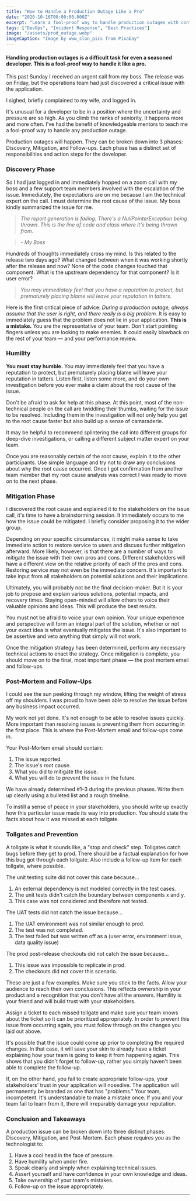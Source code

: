 ```yaml
---
title: "How to Handle a Production Outage Like a Pro"
date: "2020-10-16T00:00:00.000Z"
excerpt: "Learn a fool-proof way to handle production outages with confidence and professionalism."
tags: ["DevOps", "Incident Response", "Best Practices"]
image: "/assets/prod_outage.webp"
imageCaption: "Image by www_slon_pics from Pixabay"
---
```


#### Handling production outages is a difficult task for even a seasoned developer. This is a fool-proof way to handle it like a pro.

This past Sunday I received an urgent call from my boss. The release was on Friday, but the operations team had just discovered a critical issue with the application.

I sighed, briefly complained to my wife, and logged in.

It's unusual for a developer to be in a position where the uncertainty and pressure are so high. As you climb the ranks of seniority, it happens more and more often. I've had the benefit of knowledgeable mentors to teach me a fool-proof way to handle any production outage.

Production outages will happen. They can be broken down into 3 phases: Discovery, Mitigation, and Follow-ups. Each phase has a distinct set of responsibilities and action steps for the developer.

### Discovery Phase

So I had just logged in and immediately hopped on a zoom call with my boss and a few support team members involved with the escalation of the issue. Immediately, the expectations are on me because I am the technical expert on the call. I must determine the root cause of the issue. My boss kindly summarized the issue for me.

> _The report generation is failing. There's a NullPointerException being thrown. This is the line of code and class where it's being thrown from._

> _- My Boss_

Hundreds of thoughts immediately cross my mind. Is this related to the release two days ago? What changed between when it was working shortly after the release and now? None of the code changes touched that component. What is the upstream dependency for that component? Is it user error?

> _You may immediately feel that you have a reputation to protect, but prematurely placing blame will leave your reputation in tatters._

Here is the first critical piece of advice: _During a production outage, always assume that the user is right, and there really is a big problem._ It is easy to immediately guess that the problem does not lie in your application. **This is a mistake.** You are the representative of your team. Don't start pointing fingers unless you are looking to make enemies. It could easily blowback on the rest of your team — and your performance review.

### Humility

**You must stay humble.** You may immediately feel that you have a reputation to protect, but prematurely placing blame will leave your reputation in tatters. Listen first, listen some more, and do your own investigation before you ever make a claim about the root cause of the issue.

Don't be afraid to ask for help at this phase. At this point, most of the non-technical people on the call are twiddling their thumbs, waiting for the issue to be resolved. Including them in the investigation will not only help you get to the root cause faster but also build up a sense of camaraderie.

It may be helpful to recommend splintering the call into different groups for deep-dive investigations, or calling a different subject matter expert on your team.

Once you are reasonably certain of the root cause, explain it to the other participants. Use simple language and try not to draw any conclusions about why the root cause occurred. Once I got confirmation from another team member that my root cause analysis was correct I was ready to move on to the next phase.

### Mitigation Phase

I discovered the root cause and explained it to the stakeholders on the issue call, it's time to have a brainstorming session. It immediately occurs to me how the issue could be mitigated. I briefly consider proposing it to the wider group.

Depending on your specific circumstances, it might make sense to take immediate action to restore service to users and discuss further mitigation afterward. More likely, however, is that there are a number of ways to mitigate the issue with their own pros and cons. Different stakeholders will have a different view on the relative priority of each of the pros and cons. Restoring service may not even be the immediate concern. It's important to take input from all stakeholders on potential solutions and their implications.

Ultimately, you will probably not be the final decision-maker. But it is your job to propose and explain various solutions, potential impacts, and recovery times. Staying open-minded will allow others to voice their valuable opinions and ideas. This will produce the best results.

You must not be afraid to voice your own opinion. Your unique experience and perspective will form an integral part of the solution, whether or not your exact idea is what eventually mitigates the issue. It's also important to be assertive and veto anything that simply will not work.

Once the mitigation strategy has been determined, perform any necessary technical actions to enact the strategy. Once mitigation is complete, you should move on to the final, most important phase — the post mortem email and follow-ups.

### Post-Mortem and Follow-Ups

I could see the sun peeking through my window, lifting the weight of stress off my shoulders. I was proud to have been able to resolve the issue before any business impact occurred.

My work not yet done. It's not enough to be able to resolve issues quickly. More important than resolving issues is preventing them from occurring in the first place. This is where the Post-Mortem email and follow-ups come in.

Your Post-Mortem email should contain:

1.  The issue reported.
2.  The issue's root cause.
3.  What you did to mitigate the issue.
4.  What you will do to prevent the issue in the future.

We have already determined #1–3 during the previous phases. Write them up clearly using a bulleted list and a rough timeline.

To instill a sense of peace in your stakeholders, you should write up exactly how this particular issue made its way into production. You should state the facts about how it was missed at each tollgate.

### Tollgates and Prevention

A tollgate is what it sounds like, a "stop and check" step. Tollgates catch bugs before they get to prod. There should be a factual explanation for how this bug got through each tollgate. Also include a follow-up item for each tollgate, where possible.

The unit testing suite did not cover this case because...  
1. An external dependency is not modeled correctly in the test cases.  
2. The unit tests didn't catch the boundary between components x and y.  
3. This case was not considered and therefore not tested.

The UAT tests did not catch the issue because...  
1. The UAT environment was not similar enough to prod.  
2. The test was not completed.  
3. The test failed but was written off as a (user error, environment issue, data quality issue)

The prod post-release checkouts did not catch the issue because...  
1. This issue was impossible to replicate in prod.  
2. The checkouts did not cover this scenario.

These are just a few examples. Make sure you stick to the facts. Allow your audience to reach their own conclusions. This reflects ownership in your product and a recognition that you don't have all the answers. Humility is your friend and will build trust with your stakeholders.

Assign a ticket to each missed tollgate and make sure your team knows about the ticket so it can be prioritized appropriately. In order to prevent this issue from occurring again, you must follow through on the changes you laid out above.

It's possible that the issue could come up prior to completing the required changes. In that case, it will save your skin to already have a ticket explaining how your team is going to keep it from happening again. This shows that you didn't forget to follow-up, rather you simply haven't been able to complete the follow-up.

If, on the other hand, you fail to create appropriate follow-ups, your stakeholders' trust in your application will nosedive. The application will permanently be branded as one that has "problems." Your team, incompetent. It's understandable to make a mistake once. If you and your team fail to learn from it, there will irreparably damage your reputation.

### Conclusion and Takeaways

A production issue can be broken down into three distinct phases: Discovery, Mitigation, and Post-Mortem. Each phase requires you as the technologist to:

1.  Have a cool head in the face of pressure.
2.  Have humility when under fire.
3.  Speak clearly and simply when explaining technical issues.
4.  Assert yourself and have confidence in your own knowledge and ideas.
5.  Take ownership of your team's mistakes.
6.  Follow-up on the issue appropriately.

----------
